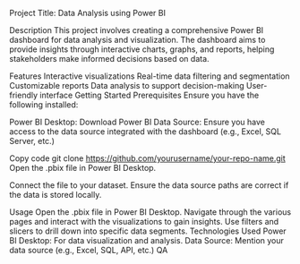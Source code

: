 Project Title: Data Analysis using Power BI

Description
This project involves creating a comprehensive Power BI dashboard for data analysis and visualization. The dashboard aims to provide insights through interactive charts, graphs, and reports, helping stakeholders make informed decisions based on data.

Features
Interactive visualizations
Real-time data filtering and segmentation
Customizable reports
Data analysis to support decision-making
User-friendly interface
Getting Started
Prerequisites
Ensure you have the following installed:

Power BI Desktop: Download Power BI
Data Source: Ensure you have access to the data source integrated with the dashboard (e.g., Excel, SQL Server, etc.)

Copy code
git clone https://github.com/yourusername/your-repo-name.git
Open the .pbix file in Power BI Desktop.

Connect the file to your dataset. Ensure the data source paths are correct if the data is stored locally.

Usage
Open the .pbix file in Power BI Desktop.
Navigate through the various pages and interact with the visualizations to gain insights.
Use filters and slicers to drill down into specific data segments.
Technologies Used
Power BI Desktop: For data visualization and analysis.
Data Source: Mention your data source (e.g., Excel, SQL, API, etc.)  QA

